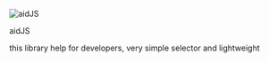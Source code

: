 ![aidJS](http://itten.ir/file/aidjslogo.jpg)

aidJS

this library help for developers, very simple selector and lightweight
